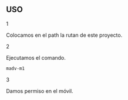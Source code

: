 ## USO

1

Colocamos en el path la rutan de este proyecto.

2 

Ejecutamos el comando.

```cmd
madv-m1
```

3 

Damos permiso en el móvil.
